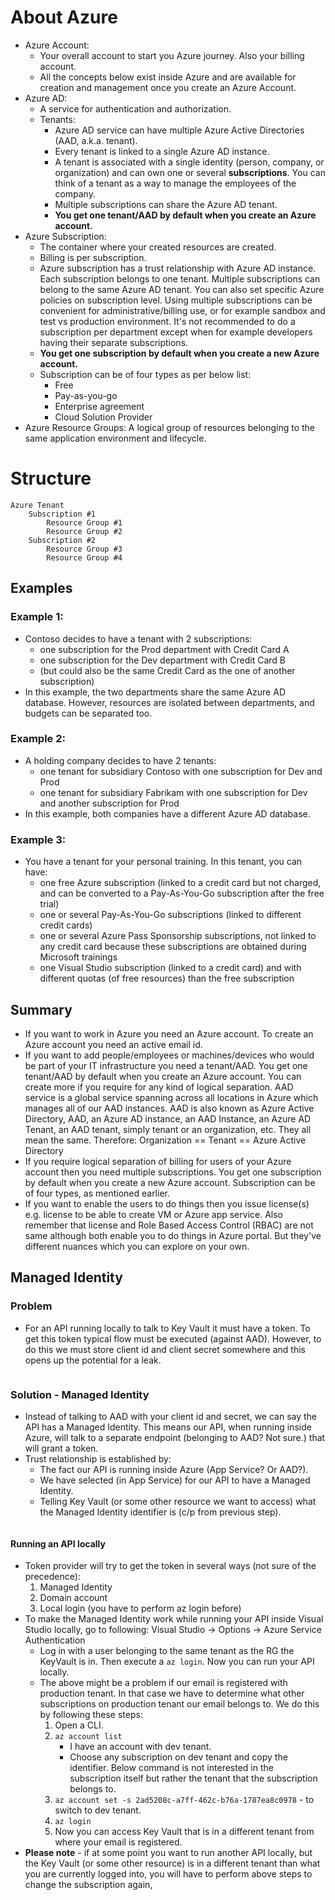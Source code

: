 # About Azure
* Azure Account:
    * Your overall account to start you Azure journey. Also your billing account.
    * All the concepts below exist inside Azure and are available for creation and management once you create an Azure Account.
* Azure AD:
    * A service for authentication and authorization.
    * Tenants:
        * Azure AD service can have multiple Azure Active Directories (AAD, a.k.a. tenant).
        * Every tenant is linked to a single Azure AD instance.
        * A tenant is associated with a single identity (person, company, or organization) and can own one or several **subscriptions**. You can think of a tenant as a way to manage the employees of the company.
        * Multiple subscriptions can share the Azure AD tenant.
        * **You get one tenant/AAD by default when you create an Azure account.**
* Azure Subscription:
    * The container where your created resources are created.
    * Billing is per subscription.
    * Azure subscription has a trust relationship with Azure AD instance. Each subscription belongs to one tenant. Multiple subscriptions can belong to the same Azure AD tenant. You can also set specific Azure policies on subscription level. Using multiple subscriptions can be convenient for administrative/billing use, or for example sandbox and test vs production environment. It's not recommended to do a subscription per department except when for example developers having their separate subscriptions.
    * **You get one subscription by default when you create a new Azure account.**
    * Subscription can be of four types as per below list:
        * Free
        * Pay-as-you-go
        * Enterprise agreement
        * Cloud Solution Provider
* Azure Resource Groups: A logical group of resources belonging to the same application environment and lifecycle.

# Structure

```
Azure Tenant
    Subscription #1
        Resource Group #1
        Resource Group #2
    Subscription #2
        Resource Group #3
        Resource Group #4
```

## Examples

### Example 1:
* Contoso decides to have a tenant with 2 subscriptions:
    * one subscription for the Prod department with Credit Card A
    * one subscription for the Dev department with Credit Card B
    * (but could also be the same Credit Card as the one of another subscription)
* In this example, the two departments share the same Azure AD database. However, resources are isolated between departments, and budgets can be separated too.

### Example 2:
* A holding company decides to have 2 tenants:
    * one tenant for subsidiary Contoso with one subscription for Dev and Prod
    * one tenant for subsidiary Fabrikam with one subscription for Dev and another subscription for Prod
* In this example, both companies have a different Azure AD database.

### Example 3:

* You have a tenant for your personal training. In this tenant, you can have:
    * one free Azure subscription (linked to a credit card but not charged, and can be converted to a Pay-As-You-Go subscription after the free trial)
    * one or several Pay-As-You-Go subscriptions (linked to different credit cards)
    * one or several Azure Pass Sponsorship subscriptions, not linked to any credit card because these subscriptions are obtained during Microsoft trainings
    * one Visual Studio subscription (linked to a credit card) and with different quotas (of free resources) than the free subscription

## Summary

* If you want to work in Azure you need an Azure account. To create an Azure account you need an active email id.
* If you want to add people/employees or machines/devices who would be part of your IT infrastructure you need a tenant/AAD. You get one tenant/AAD by default when you create an Azure account. You can create more if you require for any kind of logical separation. AAD service is a global service spanning across all locations in Azure which manages all of our AAD instances. AAD is also known as Azure Active Directory, AAD, an Azure AD instance, an AAD Instance, an Azure AD Tenant, an AAD tenant, simply tenant or an organization, etc. They all mean the same. Therefore:
    Organization == Tenant == Azure Active Directory
* If you require logical separation of billing for users of your Azure account then you need multiple subscriptions. You get one subscription by default when you create a new Azure account. Subscription can be of four types, as mentioned earlier.
* If you want to enable the users to do things then you issue license(s) e.g. license to be able to create VM or Azure app service. Also remember that license and Role Based Access Control (RBAC) are not same although both enable you to do things in Azure portal. But they've different nuances which you can explore on your own.

## Managed Identity

### Problem

* For an API running locally to talk to Key Vault it must have a token. To get this token typical flow must be executed (against AAD). However, to do this we must store client id and client secret somewhere and this opens up the potential for a leak.

![]()

### Solution - Managed Identity

* Instead of talking to AAD with your client id and secret, we can say the API has a Managed Identity. This means our API, when running inside Azure, will talk to a separate endpoint (belonging to AAD? Not sure.) that will grant a token.
* Trust relationship is established by:
    * The fact our API is running inside Azure (App Service? Or AAD?).
    * We have selected (in App Service) for our API to have a Managed Identity.
    * Telling Key Vault (or some other resource we want to access) what the Managed Identity identifier is (c/p from previous step).

![]()

#### Running an API locally
* Token provider will try to get the token in several ways (not sure of the precedence):
    1. Managed Identity
    2. Domain account
    3. Local login (you have to perform az login before)
* To make the Managed Identity work while running your API inside Visual Studio locally, go to following: Visual Studio -> Options -> Azure Service Authentication
    * Log in with a user belonging to the same tenant as the RG the KeyVault is in. Then execute a `az login`. Now you can run your API locally.
    * The above might be a problem if our email is registered with production tenant. In that case we have to determine what other subscriptions on production tenant our email belongs to. We do this by following these steps:
        1. Open a CLI.
        2. `az account list`
            * I have an account with dev tenant.
            * Choose any subscription on dev tenant and copy the identifier. Below command is not interested in the subscription itself but rather the tenant that the subscription belongs to.
        3. `az account set -s 2ad5208c-a7ff-462c-b76a-1787ea8c0978` - to switch to dev tenant.
        4. `az login`
        5. Now you can access Key Vault that is in a different tenant from where your email is registered.
* **Please note** - if at some point you want to run another API locally, but the Key Vault (or some other resource) is in a different tenant than what you are currently logged into, you will have to perform above steps to change the subscription again,


